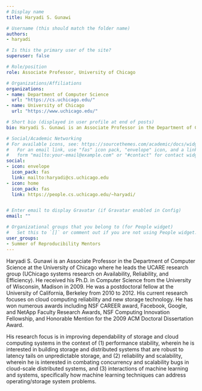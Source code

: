 ```yaml
---
# Display name
title: Haryadi S. Gunawi

# Username (this should match the folder name)
authors:
- haryadi

# Is this the primary user of the site?
superuser: false

# Role/position
role: Associate Professor, University of Chicago

# Organizations/Affiliations
organizations:
- name: Department of Computer Science
  url: "https://cs.uchicago.edu/"
- name: University of Chicago
  url: "https://www.uchicago.edu/"

# Short bio (displayed in user profile at end of posts)
bio: Haryadi S. Gunawi is an Associate Professor in the Department of Computer Science at the University of Chicago where he leads the UCARE research group (UChicago systems research on Availability, Reliability, and Efficiency). 

# Social/Academic Networking
# For available icons, see: https://sourcethemes.com/academic/docs/widgets/#icons
#   For an email link, use "fas" icon pack, "envelope" icon, and a link in the
#   form "mailto:your-email@example.com" or "#contact" for contact widget.
social:
- icon: envelope
  icon_pack: fas
  link: mailto:haryadi@cs.uchicago.edu
- icon: home
  icon_pack: fas
  link: https://people.cs.uchicago.edu/~haryadi/


# Enter email to display Gravatar (if Gravatar enabled in Config)
email: ""

# Organizational groups that you belong to (for People widget)
#   Set this to `[]` or comment out if you are not using People widget.  
user_groups:
- Summer of Reproducibility Mentors
---
```

Haryadi S. Gunawi is an Associate Professor in the Department of Computer Science at the University of Chicago where he leads the UCARE research group (UChicago systems research on Availability, Reliability, and Efficiency). He received his Ph.D. in Computer Science from the University of Wisconsin, Madison in 2009. He was a postdoctoral fellow at the University of California, Berkeley from 2010 to 2012. His current research focuses on cloud computing reliability and new storage technology. He has won numerous awards including NSF CAREER award, Facebook, Google, and NetApp Faculty Research Awards, NSF Computing Innovation Fellowship, and Honorable Mention for the 2009 ACM Doctoral Dissertation Award.

His research focus is in improving dependability of storage and cloud computing systems in the context of (1) performance stability, wherein he is interested in building storage and distributed systems that are robust to latency tails on unpredictable storage, and (2) reliability and scalability, wherein he is interested in combating concurrency and scalability bugs in cloud-scale distributed systems, and (3) interactions of machine learning and systems, specifically how machine learning techniques can address operating/storage system problems.

